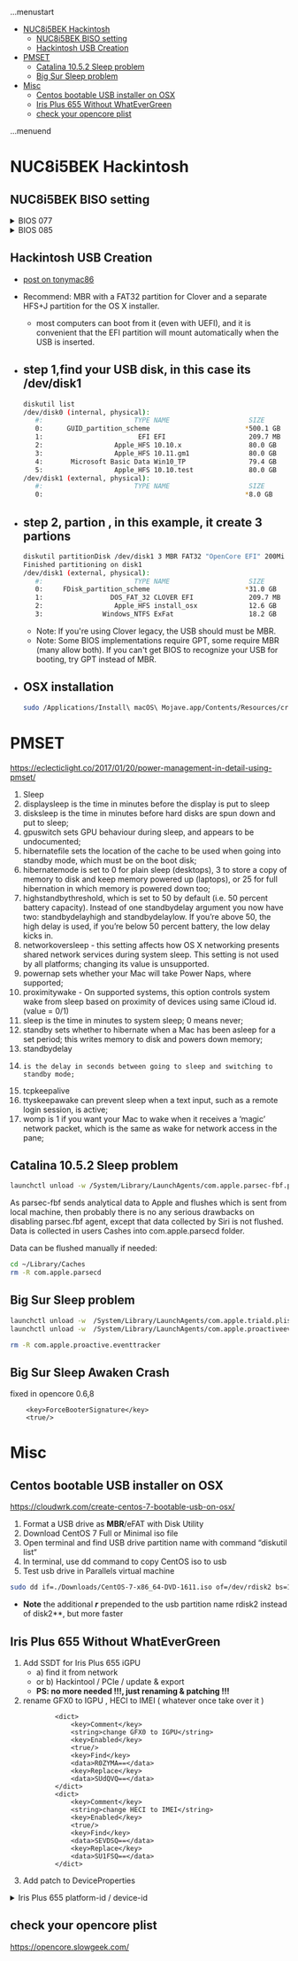 ...menustart

- [NUC8i5BEK Hackintosh](#da39d68f2cf6c3c46123458cd98bd79d)
    - [NUC8i5BEK BISO setting](#90b4244131823d7d8c05f4f1c274183e)
    - [Hackintosh USB Creation](#3144f57f7c88cbc932e24094440b99d8)
- [PMSET](#4aef377d2268514c138fb8df812de501)
    - [Catalina 10.5.2 Sleep problem](#bcbe6e609bff0627e2e3654d1a1123e8)
    - [Big Sur Sleep problem](#8793db1e9550cee531b14bcf6086ff68)
- [Misc](#74248c725e00bf9fe04df4e35b249a19)
    - [Centos bootable USB installer on OSX](#e529594e6b7af1bbc305ae37bca03507)
    - [Iris Plus 655  Without WhatEverGreen](#b629a48f87baa1255d141a0d31957405)
    - [check your opencore plist](#f9a1aa084270d908f100a833ffc5f42d)

...menuend


<h2 id="da39d68f2cf6c3c46123458cd98bd79d"></h2>


# NUC8i5BEK Hackintosh

<h2 id="90b4244131823d7d8c05f4f1c274183e"></h2>


## NUC8i5BEK BISO setting

<details>
<summary>
BIOS 077
</summary>

- « Intel VT for directed I/VO (VT-d) » ： disabled
    - **can be enabled if you set DisableIoMapper to YES**
- « Secure Boot » ： disabled
- « Fast Boot » ： disabled
- UEFI boot enalbe /   Legacy Boot disable
- SATA mode ： AHCI
- Boot->Boot Configuration-> « Boot Network Devices Last » ： disabled
- Power->Secondary Power Settings, « Wake on LAN from S4/S5 », set to « Stay Off »
- Devices->Video, « IGD Minimum Memory » set to 64mb
- Devices->Video, « IGD Aperture Size » set to MAX
- disable reader-card

</details>


<details>
<summary>
BIOS 085
</summary>

https://github.com/zearp/Nucintosh

- Devices -> USB -> Port Device Charging Mode: off
    - wifi -> disable
    - readcard -> disable
- Security -> Thunderbolt Security Level: Legacy Mode
- Power -> Wake on LAN from S4/S5: Stay Off
- Boot -> Boot Configuration -> Network Boot: Disable
- Boot -> Secure Boot -> Disable

</details>




<h2 id="3144f57f7c88cbc932e24094440b99d8"></h2>


## Hackintosh USB Creation

- [post on tonymac86](https://www.tonymacx86.com/threads/guide-booting-the-os-x-installer-on-laptops-with-clover.148093/#post-917900)

- Recommend: MBR with a FAT32 partition for Clover and a separate HFS+J partition for the OS X installer.
    - most computers can boot from it (even with UEFI), and it is convenient that the EFI partition will mount automatically when the USB is inserted.

- step 1,find your USB disk, in this case its /dev/disk1
    - 
    ```bash
    diskutil list
    /dev/disk0 (internal, physical):
       #:                       TYPE NAME                    SIZE       IDENTIFIER
       0:      GUID_partition_scheme                        *500.1 GB   disk0
       1:                        EFI EFI                     209.7 MB   disk0s1
       2:                  Apple_HFS 10.10.x                 80.0 GB    disk0s2
       3:                  Apple_HFS 10.11.gm1               80.0 GB    disk0s3
       4:       Microsoft Basic Data Win10_TP                79.4 GB    disk0s4
       5:                  Apple_HFS 10.10.test              80.0 GB    disk0s5
    /dev/disk1 (external, physical):
       #:                       TYPE NAME                    SIZE       IDENTIFIER
       0:                                                   *8.0 GB     disk1[/B]
    ```
- step 2, partion , in this example, it create 3 partions 
    - 
    ```bash
    diskutil partitionDisk /dev/disk1 3 MBR FAT32 "OpenCore EFI" 200Mi HFS+J "install_osx" 12000Mi ExFat "ExFat" R
    Finished partitioning on disk1
    /dev/disk1 (external, physical):
       #:                       TYPE NAME                    SIZE       IDENTIFIER
       0:     FDisk_partition_scheme                        *31.0 GB    disk1
       1:                 DOS_FAT_32 CLOVER EFI              209.7 MB   disk1s1
       2:                  Apple_HFS install_osx             12.6 GB    disk1s2
       3:               Windows_NTFS ExFat                   18.2 GB    disk1s3
    ```
    - Note: If you're using Clover legacy, the USB should must be MBR.
    - Note: Some BIOS implementations require GPT, some require MBR (many allow both). If you can't get BIOS to recognize your USB for booting, try GPT instead of MBR.
- OSX installation
    - 
    ```bash
    sudo /Applications/Install\ macOS\ Mojave.app/Contents/Resources/createinstallmedia --volume /Volumes/install_osx/ --nointeraction --downloadassets
    ```


<h2 id="4aef377d2268514c138fb8df812de501"></h2>


# PMSET

https://eclecticlight.co/2017/01/20/power-management-in-detail-using-pmset/

1. Sleep
2. displaysleep is the time in minutes before the display is put to sleep
3. disksleep is the time in minutes before hard disks are spun down and put to sleep; 
4. gpuswitch sets GPU behaviour during sleep, and appears to be undocumented;
5. hibernatefile sets the location of the cache to be used when going into standby mode, which must be on the boot disk; 
6. hibernatemode is set to 0 for plain sleep (desktops), 3 to store a copy of memory to disk and keep memory powered up (laptops), or 25 for full hibernation in which memory is powered down too;
7. highstandbythreshold, which is set to 50 by default (i.e. 50 percent battery capacity). Instead of one standbydelay argument you now have two: standbydelayhigh and standbydelaylow. If you’re above 50, the high delay is used, if you’re below 50 percent battery, the low delay kicks in.
8. networkoversleep - this setting affects how OS X networking presents shared network services during system sleep. This setting is not used by all platforms; changing its value is unsupported.
9. powernap sets whether your Mac will take Power Naps, where supported;
10. proximitywake - On supported systems, this option controls system wake from sleep based on proximity of devices using same iCloud id. (value = 0/1)
11. sleep is the time in minutes to system sleep; 0 means never;
12. standby sets whether to hibernate when a Mac has been asleep for a set period; this writes memory to disk and powers down memory;
13. standbydelay
14.     is the delay in seconds between going to sleep and switching to standby mode;
15. tcpkeepalive
16. ttyskeepawake can prevent sleep when a text input, such as a remote login session, is active;
17. womp is 1 if you want your Mac to wake when it receives a ‘magic’ network packet, which is the same as wake for network access in the pane;


<h2 id="bcbe6e609bff0627e2e3654d1a1123e8"></h2>


## Catalina 10.5.2 Sleep problem

```bash
launchctl unload -w /System/Library/LaunchAgents/com.apple.parsec-fbf.plist
```

As parsec-fbf sends analytical data to Apple and flushes which is sent from local machine, then probably there is no any serious drawbacks on disabling parsec.fbf agent, except that data collected by Siri is not flushed. Data is collected in users Cashes into com.apple.parsecd folder.

Data can be flushed manually if needed:

```bash
cd ~/Library/Caches
rm -R com.apple.parsecd
```

<h2 id="8793db1e9550cee531b14bcf6086ff68"></h2>


## Big Sur Sleep problem

```bash
launchctl unload -w  /System/Library/LaunchAgents/com.apple.triald.plist
launchctl unload -w  /System/Library/LaunchAgents/com.apple.proactiveeventtrackerd.plist

rm -R com.apple.proactive.eventtracker
```

## Big Sur Sleep Awaken Crash

fixed in opencore 0.6,8

```plist
    <key>ForceBooterSignature</key>
    <true/>
```

<h2 id="74248c725e00bf9fe04df4e35b249a19"></h2>


# Misc 


<h2 id="e529594e6b7af1bbc305ae37bca03507"></h2>


## Centos bootable USB installer on OSX

https://cloudwrk.com/create-centos-7-bootable-usb-on-osx/

1. Format a USB drive as **MBR**/eFAT with Disk Utility
2. Download CentOS 7 Full or Minimal iso file
3. Open terminal and find USB drive partition name with command “diskutil list“
4. In terminal, use dd command to copy CentOS iso to usb
5. Test usb drive in Parallels virtual machine

```bash
sudo dd if=./Downloads/CentOS-7-x86_64-DVD-1611.iso of=/dev/rdisk2 bs=1m
```

- **Note** the additional ***r*** prepended to the usb partition name rdisk2 instead of disk2**, but more faster



<h2 id="b629a48f87baa1255d141a0d31957405"></h2>


## Iris Plus 655  Without WhatEverGreen

1. Add SSDT for Iris Plus 655 iGPU
    - a) find it from network
    - or b) Hackintool / PCIe / update & export 
    - **PS: no more needed !!!, just renaming & patching !!!**
2. rename  GFX0 to IGPU , HECI to IMEI ( whatever once take over it )
    ```plist
            <dict>
                <key>Comment</key>
                <string>change GFX0 to IGPU</string>
                <key>Enabled</key>
                <true/>
                <key>Find</key>
                <data>R0ZYMA==</data>
                <key>Replace</key>
                <data>SUdQVQ==</data>
            </dict>
            <dict>
                <key>Comment</key>
                <string>change HECI to IMEI</string>
                <key>Enabled</key>
                <true/>
                <key>Find</key>
                <data>SEVDSQ==</data>
                <key>Replace</key>
                <data>SU1FSQ==</data>
            </dict>
    ```
3. Add patch to DeviceProperties


<details>
<summary>
Iris Plus 655  platform-id / device-id
</summary>

```text
1. Bios   gpu memory setting
    - Allocation : depending on the frame buffer ( look value TOTAL_STOLEN in frame buffer list )
    - DVMT total memory size: max
    - https://github.com/acidanthera/WhateverGreen/blob/master/Manual/FAQ.IntelHD.en.md
    - 但是 似乎没什么问题。。。

To inject DeviceProperties

Only these properties may be added:
— AAPL,ig-platform-id or AAPL,snb-platform-id framebuffer
— device-id for IGPU (if faking is necessary)
— device-id for IMEI (if faking is necessary)
— properties for patches (if necessary)


### AAPL,ig-platform-id

Iris Plus 655

ID: 3EA50005, STOLEN: 57 MB, FBMEM: 0 bytes, VRAM: 1536 MB, Flags: 0x00E30B0A
TOTAL STOLEN: 58 MB, TOTAL CURSOR: 1 MB (1572864 bytes), MAX STOLEN: 172 MB, MAX OVERALL: 173 MB (181940224 bytes)
Model name: Intel Iris Plus Graphics 655


Recommended framebuffers:

Laptop:
0x3EA50009 (default)


# And now you have your final framebuffer profile
0900A53E = AAPL,ig-platform-id


#### device-id

https://ark.intel.com/content/www/us/en/ark/products/135935/intel-core-i5-8259u-processor-6m-cache-up-to-3-80-ghz.html


Device ID
0x3EA5   // lucky

# And voila, you have your device-id
A53E0000 = device-id


DeviceProperties
  Add
    PciRoot(0x0)/Pci(0x2,0x0)
      AAPL,ig-platform-id  Data <>
      device-id            Data <>
      ...
```

</details>


<h2 id="f9a1aa084270d908f100a833ffc5f42d"></h2>


## check your opencore plist

https://opencore.slowgeek.com/


